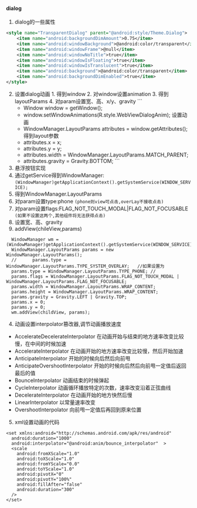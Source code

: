 #### dialog
  1. dialog的一些属性
  ```xml
  <style name="TransparentDialog" parent="@android:style/Theme.Dialog">
      <item name="android:backgroundDimAmount">0.75</item>                    # 设置背景透明度
      <item name="android:windowBackground">@android:color/transparent</item> # 设置整个框背景（）
      <item name="android:windowFrame">@null</item>                           # 背景是否有边框
      <item name="android:windowNoTitle">true</item>                          # 是否有上半部的部分
      <item name="android:windowIsFloating">true</item>
      <item name="android:windowIsTranslucent">true</item>
      <item name="android:background">@android:color/transparent</item>       # 设置title，context背景
      <item name="android:backgroundDimEnabled">true</item>
  </style>
  ```
  2. 设置dialog动画
    1. 得到window
    2. 对window设置animation
    3. 得到layoutParams
    4. 对param设置宽、高、x/y、gravity
    ```
      *   Window window = getWindow();
      *  window.setWindowAnimations(R.style.WebViewDialogAnim);             设置动画
      *   WindowManager.LayoutParams attributes = window.getAttributes();   得到layout参数
      *   attributes.x = x;
      *   attributes.y = y;
      *   attributes.width = WindowManager.LayoutParams.MATCH_PARENT;
      *   attributes.gravity = Gravity.BOTTOM;
    ```
3. 悬浮按钮实现
  1. 通过getService得到WindowManager:
  `(WindowManager)getApplicationContext().getSystemService(WINDOW_SERVICE);`
  2. 得到WindowManager.LayoutParams
  3. 对param设置type:phone `(phone则view可点击,overLay不接收点击)`
  4. 对param设置flags:FLAG_NOT_TOUCH_MODAL|FLAG_NOT_FOCUSABLE  `(如果不设置这两个,其他组件将无法获得点击)`
  5. 设置宽、高、gravity
  6. addView(chileView,params)
  ```
    WindowManager wm = (WindowManager)getApplicationContext().getSystemService(WINDOW_SERVICE);
    WindowManager.LayoutParams params = new WindowManager.LayoutParams();
    //      params.type = WindowManager.LayoutParams.TYPE_SYSTEM_OVERLAY;   //如果设置为
    params.type = WindowManager.LayoutParams.TYPE_PHONE; //
    params.flags = WindowManager.LayoutParams.FLAG_NOT_TOUCH_MODAL | WindowManager.LayoutParams.FLAG_NOT_FOCUSABLE;
    params.width = WindowManager.LayoutParams.WRAP_CONTENT;
    params.height = WindowManager.LayoutParams.WRAP_CONTENT;
    params.gravity = Gravity.LEFT | Gravity.TOP;
    params.x = 0;
    params.y = 0;
    wm.addView(childView, params);
  ```
4. 动画设置interpolator篡改器,调节动画播放速度
  - AccelerateDecelerateInterpolator 在动画开始与结束的地方速率改变比较慢，在中间的时候加速
  - AccelerateInterpolator  在动画开始的地方速率改变比较慢，然后开始加速
  - AnticipateInterpolator 开始的时候向后然后向前甩
  - AnticipateOvershootInterpolator 开始的时候向后然后向前甩一定值后返回最后的值
  - BounceInterpolator   动画结束的时候弹起
  - CycleInterpolator 动画循环播放特定的次数，速率改变沿着正弦曲线
  - DecelerateInterpolator 在动画开始的地方快然后慢
  - LinearInterpolator   以常量速率改变
  - OvershootInterpolator    向前甩一定值后再回到原来位置

  5. xml设置动画的代码
  ```
  <set xmlns:android="http://schemas.android.com/apk/res/android"
    android:duration="1000"
    android:interpolator="@android:anim/bounce_interpolator"  >
    <scale
      android:fromXScale="1.0"
      android:toXScale="1.0"
      android:fromYScale="0.0"
      android:toYScale="1.0"
      android:pivotX="0"
      android:pivotY="100%"
      android:fillAfter="false"
      android:duration="300"
    />
  </set>
  ```
